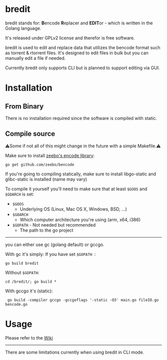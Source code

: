 

# bredit


bredit stands for: **B**encode **R**eplacer and **EDIT**or  - which is written in the Golang language.

It's released under GPLv2 license and therefor is free software.

bredit is used to edit and replace data that utilizes the bencode format such as torrent & rtorrent files.
It's designed to edit files in bulk but you can manually edit a file if needed.

Currently bredit only supports CLI but is planned to support editing via GUI.


# Installation

## From Binary
There is no installation required since the software is compiled with static.

## Compile source
⚠Some if not all of this might change in the future with a simple Makefile.⚠

Make sure to install [zeebo's encode library](https://github.com/zeebo/bencode):

`go get github.com/zeebo/bencode`

If you're going to compiling statically, make sure to install libgo-static and glibc-static is installed (name may vary)

To compile it yourself you'll need to make sure that at least `$GOOS` and `$GOARCH` is set:
- `$GOOS`
	* Underlying OS (Linux, Mac OS X, Windows, BSD, ...)
- `$GOARCH`
	* Which computer architecture you're using (arm, x64, i386)
- `$GOPATH` - Not needed but recommended
	* The path to the go project

---
you can either use gc (golang default) or gccgo. 

With gc it's simply:
If you have set `$GOPATH `:

`go build bredit` 

Without `$GOPATH`:

`cd /bredit/; go build *`

With gccgo it's (static):

` go build -compiler gccgo -gccgoflags '-static -O3' main.go fileIO.go bencode.go`


# Usage
Please refer to the [Wiki](https://github.com/piperun/bredit/wiki/)
      
---
There are some limitations currently when using bredit in CLI mode.
